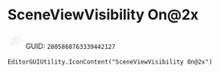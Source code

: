# SceneViewVisibility On@2x
![](/img/SceneViewVisibility%20On@2x.png)
GUID: `2805868763339442127`
```
EditorGUIUtility.IconContent("SceneViewVisibility On@2x")
```
